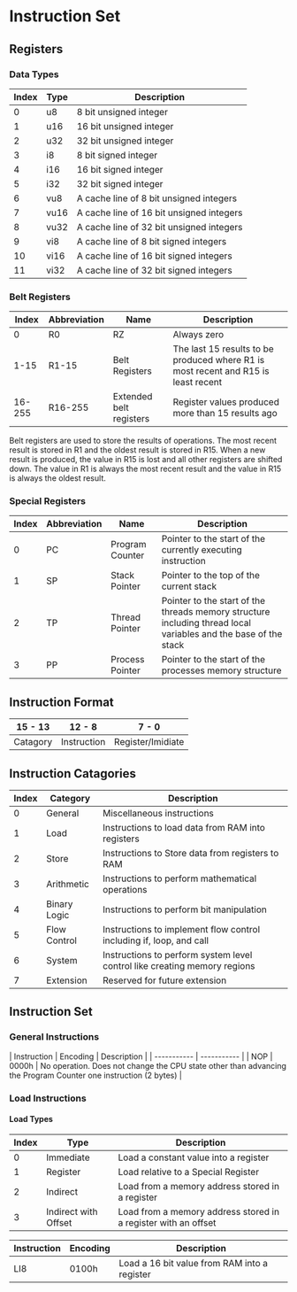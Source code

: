 # Instruction Set

## Registers

### Data Types

| Index | Type | Description |
| ----- | ---- | ----------- |
| 0 | u8 | 8 bit unsigned integer |
| 1 | u16 | 16 bit unsigned integer |
| 2 | u32 | 32 bit unsigned integer |
| 3 | i8 | 8 bit signed integer |
| 4 | i16 | 16 bit signed integer |
| 5 | i32 | 32 bit signed integer |
| 6 | vu8 | A cache line of 8 bit unsigned integers |
| 7 | vu16 | A cache line of 16 bit unsigned integers |
| 8 | vu32 | A cache line of 32 bit unsigned integers |
| 9 | vi8 | A cache line of 8 bit signed integers |
| 10 | vi16 | A cache line of 16 bit signed integers |
| 11 | vi32 | A cache line of 32 bit signed integers |


### Belt Registers

| Index | Abbreviation | Name | Description |
| ----- | ---- | ----------- | - |
| 0 | R0 | RZ | Always zero |
| 1-15 | R1-15 | Belt Registers | The last 15 results to be produced where R1 is most recent and R15 is least recent |
| 16-255 | R16-255 | Extended belt registers | Register values produced more than 15 results ago |

Belt registers are used to store the results of operations. The most recent result is stored in R1 and the oldest result is stored in R15. When a new result is produced, the value in R15 is lost and all other registers are shifted down. The value in R1 is always the most recent result and the value in R15 is always the oldest result.


### Special Registers

| Index | Abbreviation | Name | Description |
| ----- | ---- | ----------- | - |
| 0 | PC | Program Counter | Pointer to the start of the currently executing instruction |
| 1 | SP | Stack Pointer | Pointer to the top of the current stack |
| 2 | TP | Thread Pointer | Pointer to the start of the threads memory structure including thread local variables and the base of the stack |
| 3 | PP | Process Pointer | Pointer to the start of the processes memory structure |

## Instruction Format

<!-- 3 bits for instruction catagory, 5 bits for instruction and 8 bits for registers and immediates with an optional second 16 bit or 32bit parameter -->

| 15 - 13 | 12 - 8 | 7 - 0 |
| ------- | ------ | ----- |
| Catagory | Instruction | Register/Imidiate |

## Instruction Catagories

| Index | Category | Description |
| ----- | -------- | ----------- |
| 0 | General | Miscellaneous instructions |
| 1 | Load | Instructions to load data from RAM into registers |
| 2 | Store | Instructions to Store data from registers to RAM |
| 3 | Arithmetic | Instructions to perform mathematical operations |
| 4 | Binary Logic | Instructions to perform bit manipulation |
| 5 | Flow Control | Instructions to implement flow control including if, loop, and call |
| 6 | System | Instructions to perform system level control like creating memory regions |
| 7 | Extension | Reserved for future extension |


## Instruction Set

### General Instructions

| Instruction | Encoding | Description |
| ----------- | ----------- |
| NOP | 0000h | No operation. Does not change the CPU state other than advancing the Program Counter one instruction (2 bytes) |

### Load Instructions

#### Load Types

| Index | Type | Description |
| ----- | ---- | ----------- |
| 0 | Immediate | Load a constant value into a register |
| 1 | Register | Load relative to a Special Register |
| 2 | Indirect | Load from a memory address stored in a register |
| 3 | Indirect with Offset | Load from a memory address stored in a register with an offset |


| Instruction | Encoding | Description |
| ----------- | ----------- | ----- |
| LI8 | 0100h | Load a 16 bit value from RAM into a register |